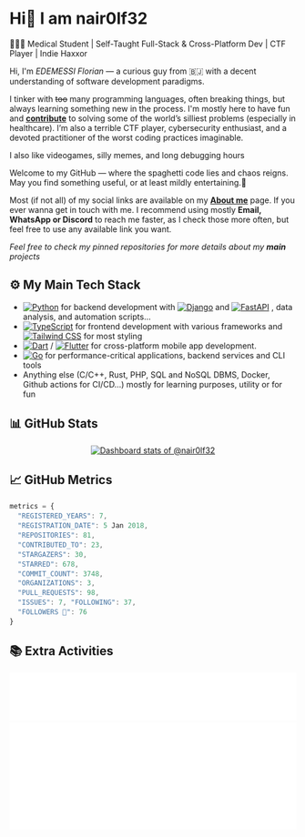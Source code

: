 # Hi👾 I am nair0lf32

👨🏿‍💻 Medical Student | Self-Taught Full-Stack & Cross-Platform Dev | CTF Player | Indie Haxxor

Hi, I'm *EDEMESSI Florian* — a curious guy from 🇧🇯 with a decent understanding of software development paradigms.

I tinker with ~~too~~ many programming languages, often breaking things, but always learning something new in the process. I'm mostly here to have fun and **[contribute](https://ossrank.com/c/46498)** to solving some of the world’s silliest problems (especially in healthcare). I’m also a terrible CTF player, cybersecurity enthusiast, and a devoted practitioner of the worst coding practices imaginable.

I also like videogames, silly memes, and long debugging hours

Welcome to my GitHub — where the spaghetti code lies and chaos reigns. May you find something useful, or at least mildly entertaining.🍝

Most (if not all) of my social links are available on my **[About me](https://about.me/florian_edemessi)** page. If you ever wanna get in touch with me. I recommend using mostly **Email, WhatsApp or Discord** to reach me faster, as I check those more often, but feel free to use any available link you want.

*Feel free to check my pinned repositories for more details about my **main** projects*

## ⚙️ My Main Tech Stack

- [![Python](https://img.shields.io/badge/Python-3776AB?logo=python&logoColor=fff)](https://www.python.org/) for backend development with
[![Django](https://img.shields.io/badge/Django-%23092E20.svg?logo=django&logoColor=white)](https://www.djangoproject.com/) and
[![FastAPI](https://img.shields.io/badge/FastAPI-009688?logo=fastapi&logoColor=fff)](https://fastapi.tiangolo.com/) , data analysis, and automation scripts...
- [![TypeScript](https://img.shields.io/badge/TypeScript-3178C6?logo=typescript&logoColor=fff)](https://www.typescriptlang.org/) for frontend development with various frameworks and [![Tailwind CSS](https://img.shields.io/badge/Tailwind_CSS-38B2AC?logo=tailwindcss&logoColor=fff)](#) for most styling
- [![Dart](https://img.shields.io/badge/Dart-0175C2?logo=dart&logoColor=fff)](https://dart.dev/) / [![Flutter](https://img.shields.io/badge/Flutter-02569B?logo=flutter&logoColor=fff)](https://flutter.dev/) for cross-platform mobile app development.
- [![Go](https://img.shields.io/badge/Go-00ADD8?logo=go&logoColor=fff)](https://go.dev/) for performance-critical applications, backend services and CLI tools
- Anything else (C/C++, Rust, PHP, SQL and NoSQL DBMS, Docker, Github actions for CI/CD...) mostly for learning purposes, utility or for fun


## 📊 GitHub Stats

<a href="https://next.ossinsight.io/widgets/official/compose-user-dashboard-stats?user_id=35136136" target="_blank" style="display: block" align="center">
  <picture>
    <source media="(prefers-color-scheme: dark)" srcset="https://next.ossinsight.io/widgets/official/compose-user-dashboard-stats/thumbnail.png?user_id=35136136&image_size=auto&color_scheme=dark" width="771" height="auto">
    <img alt="Dashboard stats of @nair0lf32" src="https://next.ossinsight.io/widgets/official/compose-user-dashboard-stats/thumbnail.png?user_id=35136136&image_size=auto&color_scheme=light" width="771" height="auto">
  </picture>
</a>

## 📈 GitHub Metrics

```javascript
metrics = {
  "REGISTERED_YEARS": 7,
  "REGISTRATION_DATE": 5 Jan 2018,
  "REPOSITORIES": 81,
  "CONTRIBUTED_TO": 23,
  "STARGAZERS": 30,
  "STARRED": 678,
  "COMMIT_COUNT": 3748,
  "ORGANIZATIONS": 3,
  "PULL_REQUESTS": 98,
  "ISSUES": 7, "FOLLOWING": 37,
  "FOLLOWERS 💛": 76
}
```

## 📚 Extra Activities

<img src="https://github.com/nair0lf32/nair0lf32/blob/main/.cache/nairolf-music.svg">
<img src="https://github.com/nair0lf32/nair0lf32/blob/main/.cache/nairolf-anilist.svg">
